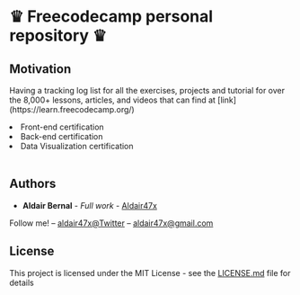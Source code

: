 <h1>♛ Freecodecamp personal repository ♛ </h1>

<h2>Motivation</h2>

<p>Having a tracking log list for all the exercises, projects and tutorial for over the 8,000+ lessons, articles, and videos that can find at [link](https://learn.freecodecamp.org/)</p>

<li> Front-end certification </li>
<li> Back-end certification </li>
<li> Data Visualization certification </li>

<br>

## Authors

* **Aldair Bernal** - *Full work* - [Aldair47x](https://github.com/Aldair47x)

Follow me! – [aldair47x@Twitter](https://twitter.com/aldair47x) – aldair47x@gmail.com

## License

This project is licensed under the MIT License - see the [LICENSE.md](LICENSE.md) file for details

